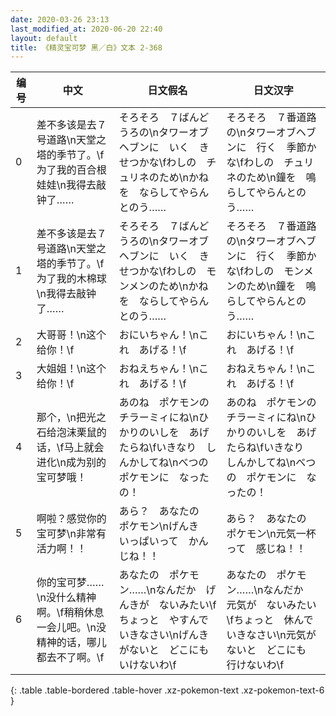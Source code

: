 ```yaml
---
date: 2020-03-26 23:13
last_modified_at: 2020-06-20 22:40
layout: default
title: 《精灵宝可梦 黑／白》文本 2-368
---
```

| 编号 | 中文 | 日文假名 | 日文汉字 |
| ---- | ---- | ---- | --- |
| 0 | 差不多该是去７号道路\n天堂之塔的季节了。\f为了我的百合根娃娃\n我得去敲钟了…… | そろそろ　７ばんどうろの\nタワーオブヘブンに　いく　きせつかな\fわしの　チュリネのため\nかねを　ならしてやらんとのう…… | そろそろ　７番道路の\nタワーオブヘブンに　行く　季節かな\fわしの　チュリネのため\n鐘を　鳴らしてやらんとのう…… |
| 1 | 差不多该是去７号道路\n天堂之塔的季节了。\f为了我的木棉球\n我得去敲钟了…… | そろそろ　７ばんどうろの\nタワーオブヘブンに　いく　きせつかな\fわしの　モンメンのため\nかねを　ならしてやらんとのう…… | そろそろ　７番道路の\nタワーオブヘブンに　行く　季節かな\fわしの　モンメンのため\n鐘を　鳴らしてやらんとのう…… |
| 2 | 大哥哥！\n这个给你！\f | おにいちゃん！\nこれ　あげる！\f | おにいちゃん！\nこれ　あげる！\f |
| 3 | 大姐姐！\n这个给你！\f | おねえちゃん！\nこれ　あげる！\f | おねえちゃん！\nこれ　あげる！\f |
| 4 | 那个，\n把光之石给泡沫栗鼠的话，\f马上就会进化\n成为别的宝可梦哦！ | あのね　ポケモンの　チラーミィにね\nひかりのいしを　あげたらね\fいきなり　しんかしてね\nべつの　ポケモンに　なったの！ | あのね　ポケモンの　チラーミィにね\nひかりのいしを　あげたらね\fいきなり　しんかしてね\nべつの　ポケモンに　なったの！ |
| 5 | 啊啦？感觉你的宝可梦\n非常有活力啊！！ | あら？　あなたの　ポケモン\nげんき　いっぱいって　かんじね！！ | あら？　あなたの　ポケモン\n元気一杯って　感じね！！ |
| 6 | 你的宝可梦……\n没什么精神啊。\f稍稍休息一会儿吧。\n没精神的话，哪儿都去不了啊。\f | あなたの　ポケモン……\nなんだか　げんきが　ないみたい\fちょっと　やすんで　いきなさい\nげんきがないと　どこにも　いけないわ\f | あなたの　ポケモン……\nなんだか　元気が　ないみたい\fちょっと　休んで　いきなさい\n元気がないと　どこにも　行けないわ\f |
{: .table .table-bordered .table-hover .xz-pokemon-text .xz-pokemon-text-6 }
